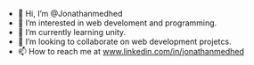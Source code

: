 - 👋 Hi, I’m @Jonathanmedhed
- 👀 I’m interested in web develoment and programming.
- 🌱 I’m currently learning unity.
- 💞️ I’m looking to collaborate on web development projetcs.
- 📫 How to reach me at www.linkedin.com/in/jonathanmedhed

<!---
Jonathanmedhed/Jonathanmedhed is a ✨ special ✨ repository because its `README.md` (this file) appears on your GitHub profile.
You can click the Preview link to take a look at your changes.
--->
